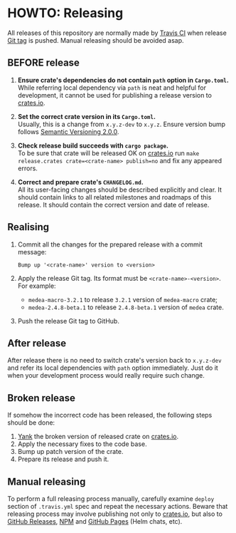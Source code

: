 HOWTO: Releasing
================

All releases of this repository are normally made by [Travis CI] when release [Git tag][2] is pushed. Manual releasing should be avoided asap.




## BEFORE release

1. __Ensure crate's dependencies do not contain `path` option in `Cargo.toml`.__  
While referring local dependency via `path` is neat and helpful for development, it cannot be used for publishing a release version to [crates.io].

2. __Set the correct crate version in its `Cargo.toml`.__  
Usually, this is a change from `x.y.z-dev` to `x.y.z`. Ensure version bump follows [Semantic Versioning 2.0.0].

3. __Check release build succeeds with `cargo package`.__  
To be sure that crate will be released OK on [crates.io] run `make release.crates crate=<crate-name> publish=no` and fix any appeared errors.

4. __Correct and prepare crate's `CHANGELOG.md`.__  
All its user-facing changes should be described explicitly and clear. It should contain links to all related milestones and roadmaps of this release. It should contain the correct version and date of release.




## Realising

1. Commit all the changes for the prepared release with a commit message:
    ```
    Bump up '<crate-name>' version to <version>
    ```

2. Apply the release Git tag. Its format must be `<crate-name>-<version>`. For example:
    - `medea-macro-3.2.1` to release `3.2.1` version of `medea-macro` crate;
    - `medea-2.4.8-beta.1` to release `2.4.8-beta.1` version of `medea` crate.

3. Push the release Git tag to GitHub.




## After release

After release there is no need to switch crate's version back to `x.y.z-dev` and refer its local dependencies with `path` option immediately. Just do it when your development process would really require such change.




## Broken release

If somehow the incorrect code has been released, the following steps should be done:
1. [Yank][3] the broken version of released crate on [crates.io].
2. Apply the necessary fixes to the code base.
3. Bump up patch version of the crate.
4. Prepare its release and push it.




## Manual releasing

To perform a full releasing process manually, carefully examine `deploy` section of `.travis.yml` spec and repeat the necessary actions. Beware that releasing process may involve publishing not only to [crates.io], but also to [GitHub Releases][1], [NPM] and [GitHub Pages] (Helm chats, etc).





[crates.io]: https://crates.io
[GitHub Pages]: https://pages.github.com
[Helm]: https://helm.sh
[NPM]: https://www.npmjs.com
[Semantic Versioning 2.0.0]: https://semver.org
[Travis CI]: https://travis-ci.org

[1]: https://help.github.com/en/articles/creating-releases
[2]: https://git-scm.com/book/en/v2/Git-Basics-Tagging
[3]: https://doc.rust-lang.org/cargo/reference/publishing.html#cargo-yank
